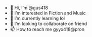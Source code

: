 - 👋 Hi, I’m @gus418
- 👀 I’m interested in Fiction and Music
- 🌱 I’m currently learning lol
- 💞️ I’m looking to collaborate on friend
- 📫 How to reach me gyyx418@pron

<!---
gus418/gus418 is a ✨ special ✨ repository because its `README.md` (this file) appears on your GitHub profile.
You can click the Preview link to take a look at your changes.
--->
